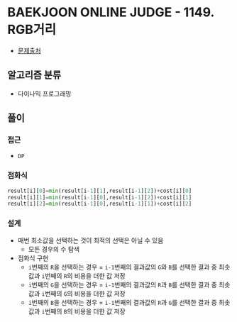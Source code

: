 # BAEKJOON ONLINE JUDGE - 1149. RGB거리

- [문제출처](https://www.acmicpc.net/problem/1149 "1149. RGB거리")

## 알고리즘 분류

- 다이나믹 프로그래밍

## 풀이

### 접근

- `DP`

### 점화식

```python
result[i][0]=min(result[i-1][1],result[i-1][2])+cost[i][0]
result[i][1]=min(result[i-1][0],result[i-1][2])+cost[i][1]
result[i][2]=min(result[i-1][0],result[i-1][1])+cost[i][2]
```

### 설계

- 매번 최소값을 선택하는 것이 최적의 선택은 아닐 수 있음
    - 모든 경우의 수 탐색
- 점화식 구현
    - `i`번째의 `R`을 선택하는 경우 = `i-1`번째의 결과값의 `G`와 `B`를 선택한 결과 중 최솟값과 `i`번째의 `R`의 비용을 더한 값 저장
    - `i`번째의 `G`을 선택하는 경우 = `i-1`번째의 결과값의 `R`과 `B`를 선택한 결과 중 최솟값과 `i`번째의 `G`의 비용을 더한 값 저장
    - `i`번째의 `B`을 선택하는 경우 = `i-1`번째의 결과값의 `R`과 `G`를 선택한 결과 중 최솟값과 `i`번째의 `B`의 비용을 더한 값 저장